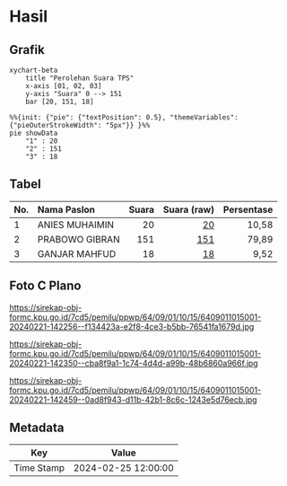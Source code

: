 # Hasil

## Grafik

```mermaid
xychart-beta
    title "Perolehan Suara TPS"
    x-axis [01, 02, 03]
    y-axis "Suara" 0 --> 151
    bar [20, 151, 18]
```

```mermaid
%%{init: {"pie": {"textPosition": 0.5}, "themeVariables": {"pieOuterStrokeWidth": "5px"}} }%%
pie showData
    "1" : 20
    "2" : 151
    "3" : 18
```

## Tabel

| No. | Nama Paslon    | Suara | Suara (raw) | Persentase |
|:--- |:-------------- | -----:| -----------:| ----------:|
| 1   | ANIES MUHAIMIN | 20    | [20][p-1]   | 10,58      |
| 2   | PRABOWO GIBRAN | 151   | [151][p-2]  | 79,89      |
| 3   | GANJAR MAHFUD  | 18    | [18][p-3]   | 9,52       |


[p-1]: https://github.com/gigit-pemilu/pemilu-2024-64-kalimantan-timur/blob/main/pilpres/hitung-suara/sub/64-kalimantan-timur/sub/09-penajam-paser-utara/sub/01-penajam/sub/1015-sepan/sub/001-tps/sub/paslon-1.txt
[p-2]: https://github.com/gigit-pemilu/pemilu-2024-64-kalimantan-timur/blob/main/pilpres/hitung-suara/sub/64-kalimantan-timur/sub/09-penajam-paser-utara/sub/01-penajam/sub/1015-sepan/sub/001-tps/sub/paslon-2.txt
[p-3]: https://github.com/gigit-pemilu/pemilu-2024-64-kalimantan-timur/blob/main/pilpres/hitung-suara/sub/64-kalimantan-timur/sub/09-penajam-paser-utara/sub/01-penajam/sub/1015-sepan/sub/001-tps/sub/paslon-3.txt

## Foto C Plano

https://sirekap-obj-formc.kpu.go.id/7cd5/pemilu/ppwp/64/09/01/10/15/6409011015001-20240221-142256--f134423a-e2f8-4ce3-b5bb-76541fa1679d.jpg

https://sirekap-obj-formc.kpu.go.id/7cd5/pemilu/ppwp/64/09/01/10/15/6409011015001-20240221-142350--cba8f9a1-1c74-4d4d-a99b-48b6860a966f.jpg

https://sirekap-obj-formc.kpu.go.id/7cd5/pemilu/ppwp/64/09/01/10/15/6409011015001-20240221-142459--0ad8f943-d11b-42b1-8c6c-1243e5d76ecb.jpg


## Metadata

| Key        | Value               |
| ---------- | ------------------- |
| Time Stamp | 2024-02-25 12:00:00 |



